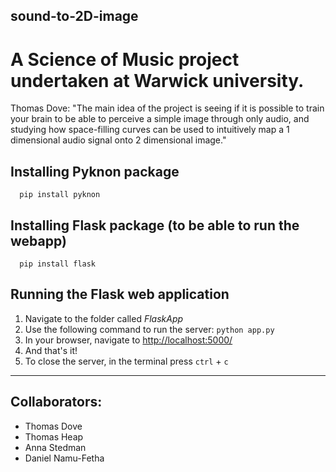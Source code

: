 ## sound-to-2D-image
# A Science of Music project undertaken at Warwick university.
Thomas Dove: "The main idea of the project is seeing if it is possible to train your brain to be able to perceive a simple image through only audio, and studying how space-filling curves can be used to intuitively map a 1 dimensional audio signal onto 2 dimensional image."

## Installing Pyknon package
```
  pip install pyknon
```

## Installing Flask package (to be able to run the webapp)
```
  pip install flask
```

## Running the Flask web application
1. Navigate to the folder called _FlaskApp_
2. Use the following command to run the server:
   `python app.py`
3. In your browser, navigate to <http://localhost:5000/>
4. And that's it!
5. To close the server, in the terminal press `ctrl` + `c`

---
## Collaborators:
* Thomas Dove
* Thomas Heap
* Anna Stedman
* Daniel Namu-Fetha
